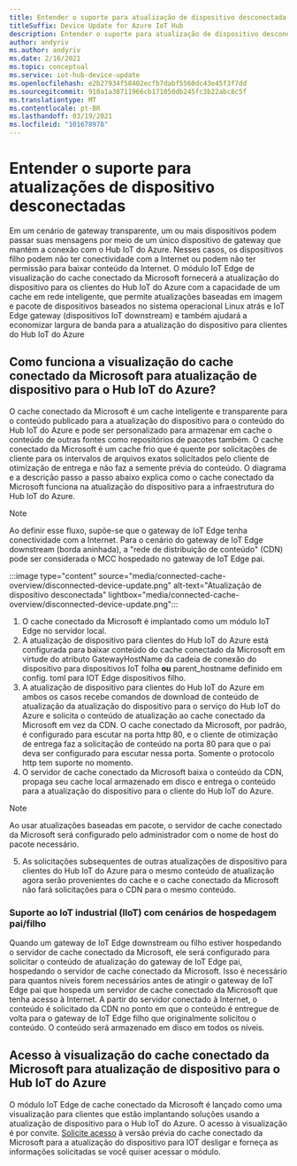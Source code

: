 ```yaml
---
title: Entender o suporte para atualização de dispositivo desconectada usando o cache conectado da Microsoft | Microsoft Docs
titleSuffix: Device Update for Azure IoT Hub
description: Entender o suporte para atualização de dispositivo desconectada usando o cache conectado da Microsoft
author: andyriv
ms.author: andyriv
ms.date: 2/16/2021
ms.topic: conceptual
ms.service: iot-hub-device-update
ms.openlocfilehash: e2b27934f58402ecfb7dabf5560dc43e45f3f7dd
ms.sourcegitcommit: 910a1a38711966cb171050db245fc3b22abc8c5f
ms.translationtype: MT
ms.contentlocale: pt-BR
ms.lasthandoff: 03/19/2021
ms.locfileid: "101678978"
---
```

# <a name="understand-support-for-disconnected-device-updates"></a>Entender o suporte para atualizações de dispositivo desconectadas

Em um cenário de gateway transparente, um ou mais dispositivos podem passar suas mensagens por meio de um único dispositivo de gateway que mantém a conexão com o Hub IoT do Azure. Nesses casos, os dispositivos filho podem não ter conectividade com a Internet ou podem não ter permissão para baixar conteúdo da Internet. O módulo IoT Edge de visualização do cache conectado da Microsoft fornecerá a atualização do dispositivo para os clientes do Hub IoT do Azure com a capacidade de um cache em rede inteligente, que permite atualizações baseadas em imagem e pacote de dispositivos baseados no sistema operacional Linux atrás e IoT Edge gateway (dispositivos IoT downstream) e também ajudará a economizar largura de banda para a atualização do dispositivo para clientes do Hub IoT do Azure

## <a name="how-does-microsoft-connected-cache-preview-for-device-update-for-azure-iot-hub-work"></a>Como funciona a visualização do cache conectado da Microsoft para atualização de dispositivo para o Hub IoT do Azure?

O cache conectado da Microsoft é um cache inteligente e transparente para o conteúdo publicado para a atualização do dispositivo para o conteúdo do Hub IoT do Azure e pode ser personalizado para armazenar em cache o conteúdo de outras fontes como repositórios de pacotes também. O cache conectado da Microsoft é um cache frio que é quente por solicitações de cliente para os intervalos de arquivos exatos solicitados pelo cliente de otimização de entrega e não faz a semente prévia do conteúdo. O diagrama e a descrição passo a passo abaixo explica como o cache conectado da Microsoft funciona na atualização do dispositivo para a infraestrutura do Hub IoT do Azure.

>[!Note]
>Ao definir esse fluxo, supõe-se que o gateway de IoT Edge tenha conectividade com a Internet. Para o cenário do gateway de IoT Edge downstream (borda aninhada), a "rede de distribuição de conteúdo" (CDN) pode ser considerada o MCC hospedado no gateway de IoT Edge pai.

  :::image type="content" source="media/connected-cache-overview/disconnected-device-update.png" alt-text="Atualização de dispositivo desconectada" lightbox="media/connected-cache-overview/disconnected-device-update.png":::

1. O cache conectado da Microsoft é implantado como um módulo IoT Edge no servidor local.
2. A atualização de dispositivo para clientes do Hub IoT do Azure está configurada para baixar conteúdo do cache conectado da Microsoft em virtude do atributo GatewayHostName da cadeia de conexão do dispositivo para dispositivos IoT folha **ou** parent_hostname definido em config. toml para IOT Edge dispositivos filho.
3. A atualização de dispositivo para clientes do Hub IoT do Azure em ambos os casos recebe comandos de download de conteúdo de atualização da atualização do dispositivo para o serviço do Hub IoT do Azure e solicita o conteúdo de atualização ao cache conectado da Microsoft em vez da CDN. O cache conectado da Microsoft, por padrão, é configurado para escutar na porta http 80, e o cliente de otimização de entrega faz a solicitação de conteúdo na porta 80 para que o pai deva ser configurado para escutar nessa porta.  Somente o protocolo http tem suporte no momento.
4. O servidor de cache conectado da Microsoft baixa o conteúdo da CDN, propaga seu cache local armazenado em disco e entrega o conteúdo para a atualização do dispositivo para o cliente do Hub IoT do Azure.
   
>[!Note]
>Ao usar atualizações baseadas em pacote, o servidor de cache conectado da Microsoft será configurado pelo administrador com o nome de host do pacote necessário.

5. As solicitações subsequentes de outras atualizações de dispositivo para clientes do Hub IoT do Azure para o mesmo conteúdo de atualização agora serão provenientes do cache e o cache conectado da Microsoft não fará solicitações para o CDN para o mesmo conteúdo.

### <a name="supporting-industrial-iot-iiot-with-parentchild-hosting-scenarios"></a>Suporte ao IoT industrial (IIoT) com cenários de hospedagem pai/filho

Quando um gateway de IoT Edge downstream ou filho estiver hospedando o servidor de cache conectado da Microsoft, ele será configurado para solicitar o conteúdo de atualização do gateway de IoT Edge pai, hospedando o servidor de cache conectado da Microsoft. Isso é necessário para quantos níveis forem necessários antes de atingir o gateway de IoT Edge pai que hospeda um servidor de cache conectado da Microsoft que tenha acesso à Internet. A partir do servidor conectado à Internet, o conteúdo é solicitado da CDN no ponto em que o conteúdo é entregue de volta para o gateway de IoT Edge filho que originalmente solicitou o conteúdo. O conteúdo será armazenado em disco em todos os níveis.

## <a name="access-to-the-microsoft-connected-cache-preview-for-device-update-for-azure-iot-hub"></a>Acesso à visualização do cache conectado da Microsoft para atualização de dispositivo para o Hub IoT do Azure

O módulo IoT Edge de cache conectado da Microsoft é lançado como uma visualização para clientes que estão implantando soluções usando a atualização de dispositivo para o Hub IoT do Azure. O acesso à visualização é por convite. [Solicite acesso](https://aka.ms/MCCForDeviceUpdateForIoT) à versão prévia do cache conectado da Microsoft para a atualização do dispositivo para IOT desligar e forneça as informações solicitadas se você quiser acessar o módulo.

